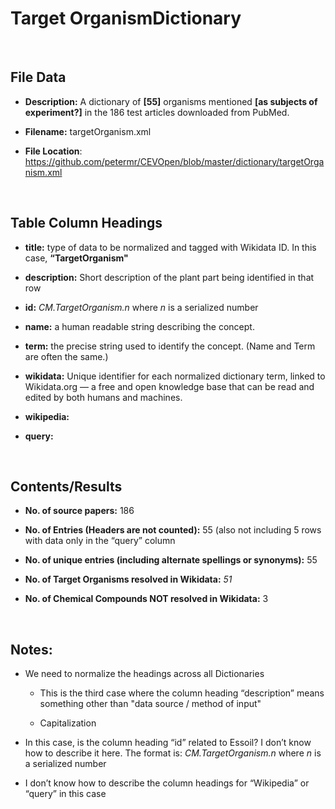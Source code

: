 **Target Organism​​​​ Dictionary**
==============================

 

File Data
---------

-   **Description:** A dictionary of **[55]** organisms mentioned **[as subjects
    of experiment?]** in the 186 test articles downloaded from PubMed.

-   **Filename:** targetOrganism.xml

-   **File Location**:
    <https://github.com/petermr/CEVOpen/blob/master/dictionary/targetOrganism.xml>

 

Table Column Headings
---------------------

-   **title:** type of data to be normalized and tagged with Wikidata ID. In
    this case, **“TargetOrganism"**

-   **description:** Short description of the plant part being identified in
    that row

-   **id:** *CM.TargetOrganism.n* where *n* is a serialized number

-   **name:** a human readable string describing the concept.

-   **term:** the precise string used to identify the concept. (Name and Term
    are often the same.)

-   **wikidata:** Unique identifier for each normalized dictionary term, linked
    to Wikidata.org — a free and open knowledge base that can be read and edited
    by both humans and machines.

-   **wikipedia:**

-   **query:**

 

Contents/Results
----------------

-   **No. of source papers:** 186

-   **No. of Entries (Headers are not counted):** 55 (also not including 5 rows
    with data only in the “query” column

-   **No. of unique entries (including alternate spellings or synonyms):** 55

-   **No. of Target Organisms resolved in Wikidata:** *51*

-   **No. of Chemical Compounds NOT resolved in Wikidata:** 3

 

Notes:
------

-   We need to normalize the headings across all Dictionaries

    -   This is the third case where the column heading “description” means
        something other than "data source / method of input"

    -   Capitalization

-   In this case, is the column heading “id” related to Essoil? I don’t know how
    to describe it here. The format is: *CM.TargetOrganism.n* where *n* is a
    serialized number

-   I don’t know how to describe the column headings for “Wikipedia” or “query”
    in this case

